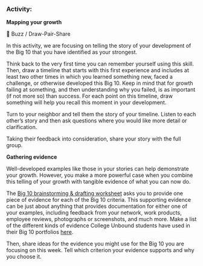 ### Activity:

**Mapping your growth**

🐝 Buzz / Draw-Pair-Share 

In this activity, we are focusing on telling the story of your development of the Big 10 that you have identified as your strongest.

Think back to the very first time you can remember yourself using this skill. Then, draw a timeline that starts with this first experience and includes at least two other times in which you learned something new, faced a challenge, or otherwise developed this Big 10. Keep in mind that for growth failing at something, and then understanding why you failed, is as important (if not more so) than success. For each point on this timeline, draw something will help you recall this moment in your development. 

Turn to your neighbor and tell them the story of your timeline. Listen to each other’s story and then ask questions where you would like more detail or clarification.

Taking their feedback into consideration, share your story with the full group. 

**Gathering evidence**

Well-developed examples like those in your stories can help demonstrate your growth. However, you make a more powerful case when you combine this telling of your growth with tangible evidence of what you can now do. 

The [Big 10 brainstorming & drafting worksheet](https://docs.google.com/document/d/1b8MuSpUsr5404lE0U8yuWgfBTDUGj9I5VJ7kxESujM8/edit?usp=sharing) asks you to provide one piece of evidence for each of the Big 10 criteria. This supporting evidence can be just about anything that provides documentation for either one of your examples, including feedback from your network, work products, employee reviews, photographs or screenshots, and much more. Make a list of the different kinds of evidence College Unbound students have used in their Big 10 portfolios [here](https://collegeunbound.digication.com/Big10resources/my-courses).

Then, share ideas for the evidence you might use for the Big 10 you are focusing on this week. Tell which criterion your evidence supports and why you choose it.


